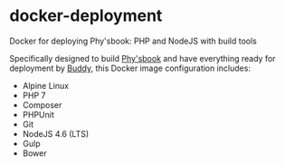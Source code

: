 # docker-deployment
Docker for deploying Phy'sbook: PHP and NodeJS with build tools

Specifically designed to build [Phy'sbook](https://physbook.fr) and have everything ready for deployment by [Buddy](https://buddy.works), this Docker image configuration includes:

- Alpine Linux
- PHP 7
- Composer
- PHPUnit
- Git
- NodeJS 4.6 (LTS)
- Gulp
- Bower
